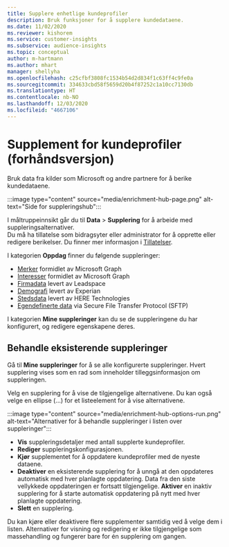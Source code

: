 ```yaml
---
title: Supplere enhetlige kundeprofiler
description: Bruk funksjoner for å supplere kundedataene.
ms.date: 11/02/2020
ms.reviewer: kishorem
ms.service: customer-insights
ms.subservice: audience-insights
ms.topic: conceptual
author: m-hartmann
ms.author: mhart
manager: shellyha
ms.openlocfilehash: c25cfbf3808fc1534b54d2d834f1c63ff4c9fe0a
ms.sourcegitcommit: 334633cbd58f5659d20b4f87252c1a10cc7130db
ms.translationtype: HT
ms.contentlocale: nb-NO
ms.lasthandoff: 12/03/2020
ms.locfileid: "4667106"
---
```

# <a name="enrichment-for-customer-profiles-preview"></a>Supplement for kundeprofiler (forhåndsversjon)

Bruk data fra kilder som Microsoft og andre partnere for å berike kundedataene.

:::image type="content" source="media/enrichment-hub-page.png" alt-text="Side for suppleringshub":::

I måltruppeinnsikt går du til **Data** > **Supplering** for å arbeide med suppleringsalternativer.    
Du må ha tillatelse som bidragsyter eller administrator for å opprette eller redigere berikelser. Du finner mer informasjon i [Tillatelser](permissions.md).

I kategorien **Oppdag** finner du følgende suppleringer:

- [Merker](enrichment-microsoft-graph.md) formidlet av Microsoft Graph
- [Interesser](enrichment-microsoft-graph.md) formidlet av Microsoft Graph
- [Firmadata](enrichment-leadspace.md) levert av Leadspace
- [Demografi](enrichment-experian.md) levert av Experian
- [Stedsdata](enrichment-here.md) levert av HERE Technologies
- [Egendefinerte data](enrichment-SFTP-custom-import.md) via Secure File Transfer Protocol (SFTP)

I kategorien **Mine suppleringer** kan du se de suppleringene du har konfigurert, og redigere egenskapene deres.

## <a name="manage-existing-enrichments"></a>Behandle eksisterende suppleringer

Gå til **Mine suppleringer** for å se alle konfigurerte suppleringer. Hvert supplering vises som en rad som inneholder tilleggsinformasjon om suppleringen.

Velg en supplering for å vise de tilgjengelige alternativene. Du kan også velge en ellipse (...) for et listeelement for å vise alternativene.

:::image type="content" source="media/enrichment-hub-options-run.png" alt-text="Alternativer for å behandle suppleringer i listen over suppleringer":::

- **Vis** suppleringsdetaljer med antall supplerte kundeprofiler.
- **Rediger** suppleringskonfigurasjonen.
- **Kjør** supplementet for å oppdatere kundeprofiler med de nyeste dataene.
- **Deaktiver** en eksisterende supplering for å unngå at den oppdateres automatisk med hver planlagte oppdatering. Data fra den siste vellykkede oppdateringen er fortsatt tilgjengelige. **Aktiver** en inaktiv supplering for å starte automatisk oppdatering på nytt med hver planlagte oppdatering.
- **Slett** en supplering.

Du kan kjøre eller deaktivere flere supplementer samtidig ved å velge dem i listen. Alternativer for visning og redigering er ikke tilgjengelige som massehandling og fungerer bare for én supplering om gangen.
